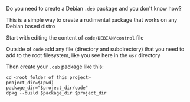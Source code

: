 Do you need to create a Debian `.deb` package and you don't know how?

This is a simple way to create a rudimental package that works on any Debian based distro

Start with editing the content of `code/DEBIAN/control` file

Outside of `code` add any file (directory and subdirectory) that you need to add to the root filesystem, like you see here in the `usr` directory

Then create your `.deb` package like this:

```
cd <root folder of this project>
project_dir=$(pwd)
package_dir="$project_dir/code"
dpkg --build $package_dir $project_dir
```
